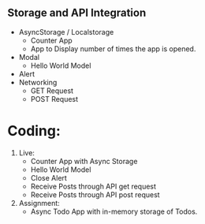 ## Storage and API Integration

- AsyncStorage / Localstorage
  - Counter App
  - App to Display number of times the app is opened.
- Modal
  - Hello World Model
- Alert
- Networking
  - GET Request
  - POST Request

# Coding:

1. Live:
   - Counter App with Async Storage
   - Hello World Model
   - Close Alert
   - Receive Posts through API get request
   - Receive Posts through API post request
2. Assignment:
   - Async Todo App with in-memory storage of Todos.
